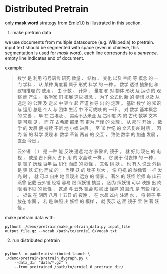# Distributed Pretrain

only **mask word** strategy from [Ernie1.0](https://arxiv.org/pdf/1904.09223.pdf) is illustrated in this section.

1. make pretrain data

we use documents from multiple datasource (e.g. Wikipedia) to pretrain.
input text should be segmented with space (even in chinese, this segmentation is used for *mask word*).
each line corresonds to a *sentence*.
empty line indicates end of document.

example:

> 数学 是 利用 符号语言 研究 数量 、 结构 、 变化 以及 空间 等 概念 的 一门 学科 ， 从 某种 角度看 属于 形式 科学 的 一种 。
> 数学 透过 抽象化 和 逻辑推理 的 使用 ， 由 计数 、 计算 、 量度 和 对 物体 形状 及 运动 的 观察 而 产生 。
> 数学家 们 拓展 这些 概念 ， 为了 公式化 新 的 猜想 以及 从 选定 的 公理 及 定义 中 建立 起 严谨 推导 出 的 定理 。
> 基础 数学 的 知识 与 运用 总是 个人 与 团体 生活 中 不可或缺 的 一环 。
> 对 数学 基本概念 的 完善 ， 早 在 古埃及 、 美索不达米亚 及 古印度 内 的 古代 数学 文本 便 可观 见 ， 而 在 古希腊 那里 有 更为 严谨 的 处理 。
> 从 那时 开始 ， 数学 的 发展 便 持续 不断 地 小幅 进展 ， 至 16 世纪 的 文艺复兴 时期 ， 因为 新 的 科学 发现 和 数学 革新 两者 的 交互 ， 致使 数学 的 加速 发展 ， 直至 今日 。
>
> 云外镜 （ ） 是 一种 能 反映 遥远 地方 影像 的 镜子 ， 就 好比 现在 的 电视 ， 或是 吉卜赛人 占卜 用 的 水晶球 一样 。
> 它 属于 付丧神 的 一种 ， 是 镜子 历经 百年 后 幻化 而成 的 妖怪 ， 又名 镜 妖 。
> 也 有人 说云 外镜 是 狸 妖 幻化 而成 的 ， 当狸 妖 的 肚子 胀大 ， 像 电视 的 映像管 一样 发光 时 ， 就 可以 自由 地 显现出 远方 的 情景 。
> 著名 的 妖怪 绘师 鸟 山石 燕曾 记载 云外镜 经常 容易 跟 照妖镜 搞混 ， 因为 照妖镜 可以 映照 出 肉眼 看不见 的 妖怪 ， 这点 与 云外 镜会 映照 出 怪异 的 脸孔 是 有些 相似 。
> 据说 在 阴历 八月 十五日 的 夜晚 ， 在 水晶 盆内 注满 水 ， 将 镜子 平 放在 水面 ， 若 是 映照 出 妖怪 的 模样 ， 就 表示 这 面 镜子 里 住 著 妖怪 。


make pretrain data with:

```script
python3 ./demo/pretrain/make_pretrain_data.py input_file  output_file.gz --vocab /path/to/ernie1.0/vocab.txt
```

2. run distributed pretrain

```sript

python3 -m paddle.distributed.launch \
./demo/pretrain/pretrain_dygraph.py \
    --data_dir "data/*.gz" \
    --from_pretrained /path/to/ernie1.0_pretrain_dir/

```
